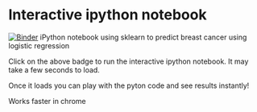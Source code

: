 # Interactive ipython notebook


[![Binder](http://mybinder.org/badge.svg)](http://mybinder.org/repo/johnyquest7/Breast-Cancer-Machine-Learning-Algorithm)
iPython notebook using sklearn to predict breast cancer using logistic regression 

Click on the above badge to run the interactive ipython notebook. It may take a few seconds to load. 

Once it loads you can play with the pyton code and see results instantly!

Works faster in chrome 
